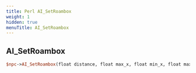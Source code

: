 ```yaml
---
title: Perl AI_SetRoambox
weight: 1
hidden: true
menuTitle: AI_SetRoambox
---
```

## AI_SetRoambox
```perl
$npc->AI_SetRoambox(float distance, float max_x, float min_x, float max_y, float min_y, [uint32 max_delay = 2500], [uint32 min_delay = 2500])
```